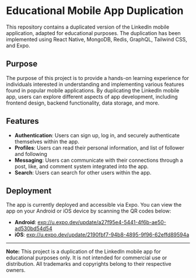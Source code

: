 # Educational Mobile App Duplication

This repository contains a duplicated version of the LinkedIn mobile application, adapted for educational purposes. The duplication has been implemented using React Native, MongoDB, Redis, GraphQL, Tailwind CSS, and Expo.

## Purpose

The purpose of this project is to provide a hands-on learning experience for individuals interested in understanding and implementing various features found in popular mobile applications. By duplicating the LinkedIn mobile app, users can explore different aspects of app development, including frontend design, backend functionality, data storage, and more.

## Features

- **Authentication**: Users can sign up, log in, and securely authenticate themselves within the app.
- **Profiles**: Users can read their personal information, and list of follower and following
- **Messaging**: Users can communicate with their connections through a post, like, and comment system integrated into the app.
- **Search**: Users can search for other users within the app.

## Deployment

The app is currently deployed and accessible via Expo. You can view the app on your Android or iOS device by scanning the QR codes below:

- **Android**: [exp://u.expo.dev/update/a27f95e4-5441-4f6b-ae50-ad530bd54d54](exp://u.expo.dev/update/a27f95e4-5441-4f6)
- **iOS**: [exp://u.expo.dev/update/2190fbf7-94b8-4895-9f96-62effd89594a](exp://u.expo.dev/update/2190fbf7-94b8-4895-9f96-62effd89594a)

---

**Note:** This project is a duplication of the LinkedIn mobile app for educational purposes only. It is not intended for commercial use or distribution. All trademarks and copyrights belong to their respective owners.
